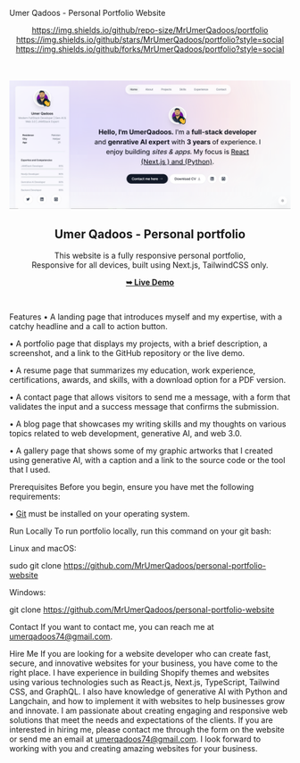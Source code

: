 Umer Qadoos - Personal Portfolio Website
<div align="center">

https://img.shields.io/github/repo-size/MrUmerQadoos/portfolio
https://img.shields.io/github/stars/MrUmerQadoos/portfolio?style=social
https://img.shields.io/github/forks/MrUmerQadoos/portfolio?style=social

<br />
<br />

<img src="./public/readme-images/portfolio.png" />

<h2 align="center">Umer Qadoos - Personal portfolio</h2>

This website is a fully responsive personal portfolio, <br />Responsive for all devices, built using Next.js, TailwindCSS only.

<a href="https://umerqadoos-portfolio-website.vercel.app/"><strong>➥ Live Demo</strong></a>

</div>

<br />

Features
•  A landing page that introduces myself and my expertise, with a catchy headline and a call to action button.

•  A portfolio page that displays my projects, with a brief description, a screenshot, and a link to the GitHub repository or the live demo.

•  A resume page that summarizes my education, work experience, certifications, awards, and skills, with a download option for a PDF version.

•  A contact page that allows visitors to send me a message, with a form that validates the input and a success message that confirms the submission.

•  A blog page that showcases my writing skills and my thoughts on various topics related to web development, generative AI, and web 3.0.

•  A gallery page that shows some of my graphic artworks that I created using generative AI, with a caption and a link to the source code or the tool that I used.

Prerequisites
Before you begin, ensure you have met the following requirements:

•  [Git](https://git-scm.com/downloads "Download Git") must be installed on your operating system.

Run Locally
To run portfolio locally, run this command on your git bash:

Linux and macOS:

sudo git clone https://github.com/MrUmerQadoos/personal-portfolio-website

Windows:

git clone https://github.com/MrUmerQadoos/personal-portfolio-website

Contact
If you want to contact me, you can reach me at <a href="mailto:umerqadoos74@gmail.com">umerqadoos74@gmail.com</a>.

Hire Me
If you are looking for a website developer who can create fast, secure, and innovative websites for your business, you have come to the right place. I have experience in building Shopify themes and websites using various technologies such as React.js, Next.js, TypeScript, Tailwind CSS, and GraphQL. I also have knowledge of generative AI with Python and Langchain, and how to implement it with websites to help businesses grow and innovate. I am passionate about creating engaging and responsive web solutions that meet the needs and expectations of the clients. If you are interested in hiring me, please contact me through the form on the website or send me an email at <a href="mailto:umerqadoos74@gmail.com">umerqadoos74@gmail.com</a>. I look forward to working with you and creating amazing websites for your business.
